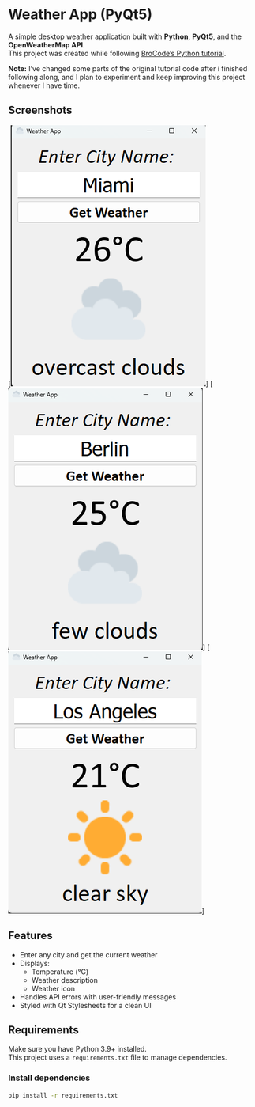 # Weather App (PyQt5)  

A simple desktop weather application built with **Python**, **PyQt5**, and the **OpenWeatherMap API**.  
This project was created while following [BroCode’s Python tutorial](https://youtu.be/ix9cRaBkVe0?si=AAUjtwt1R34vatkN).  

**Note:** 
I’ve changed some parts of the original tutorial code after i finished following along, and I plan to experiment and keep improving this project whenever I have time.  

## Screenshots

[![Weather App Screenshot 1](images\\1.png)]
[![Weather App Screenshot 1](images\\2.png)]
[![Weather App Screenshot 1](images\\3.png)]

## Features  
- Enter any city and get the current weather  
- Displays:  
  - Temperature (°C)  
  - Weather description  
  - Weather icon  
- Handles API errors with user-friendly messages  
- Styled with Qt Stylesheets for a clean UI  

## Requirements  

Make sure you have Python 3.9+ installed.  
This project uses a `requirements.txt` file to manage dependencies.  

### Install dependencies  
```bash
pip install -r requirements.txt  



